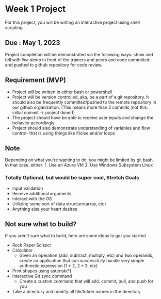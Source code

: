 # Week 1 Project
For this project, you will be writing an interactive project using shell scripting.

## Due : May 1, 2023 
Project completion will be demonstrated via the following ways: show and tell with *live demo* in front of the trainers and peers and code committed and pushed to github repository for code review.

## Requirement (MVP)
- Project will be written in either bash or powershell
- Project will be version controlled, aka, be a part of a git repository. It should also be frequently committed/pushed to the remote repository in our github organization. (This means more than 2 commits (not this: initial commit -> project done!))
- The project should have be able to receive user inputs and change the behavior accordingly
- Project should also demonstrate understanding of variables and flow control- that is using things like if/else and/or loops

## Note
Depending on what you're wanting to do, you might be limited by git bash. In that case, either:
	1. Use an Azure VM
	2. Use Windows Subsystem Linux

### Totally Optional, but would be super cool, Stretch Goals
- Input validation
- Receive additional arguments
- Interact with the OS
- Utilizing some sort of data structure(array, etc)
- Anything else your heart desires

## Not sure what to build?
If you aren't sure what to build, here are some ideas to get you started
- Rock Paper Scissor
- Calculator
	- Given an operation (add, subtract, multiply, etc) and two operands, create an application that can successfully handle very simple arithmetic expression (1 + 2, 2 * 3, etc)
- Print shapes using asterisk(\*)
- Interactive Git sync command
	- Create a custom command that will add, commit, pull, and push for you
- Take a directory and modify all file/folder names in the directory